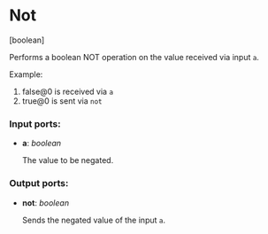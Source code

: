 # Not

[boolean]

Performs a boolean NOT operation on the value received via input `a`.

Example:

1. false@0 is received via `a`
2. true@0 is sent via `not`

### Input ports:

* __a__: _boolean_

    The value to be negated.



### Output ports:

* __not__: _boolean_

    Sends the negated value of the input `a`.



